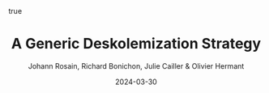 ---
title: "A Generic Deskolemization Strategy"
conf: 25th International Conference on Logic for Programming, Artificial Intelligence and Reasoning (LPAR 25)
author: Johann Rosain, Richard Bonichon, Julie Cailler & Olivier Hermant
publisher: Springer
date: 2024-03-30
categories: [conferences]
math: true
mermaid: true
attachment: 
bibtex: lpar2024.txt
doi: 
---